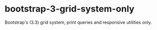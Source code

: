 # bootstrap-3-grid-system-only
Bootstrap's (3.3) grid system, print queries and responsive utilities only.
